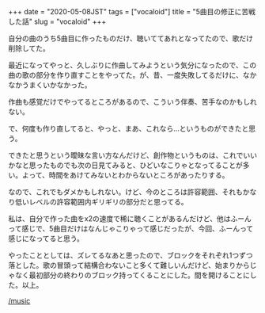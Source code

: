 +++
date = "2020-05-08JST"
tags = ["vocaloid"]
title = "5曲目の修正に苦戦した話"
slug = "vocaloid"
+++

自分の曲のうち5曲目に作ったものだけ、聴いててあれとなってたので、歌だけ削除してた。

最近になってやっと、久しぶりに作曲してみようという気分になったので、この曲の歌の部分を作り直すことをやってた。が、昔、一度失敗してるだけに、なかなかうまくいかなかった。

作曲も感覚だけでやってるところがあるので、こういう伴奏、苦手なのかもしれない。

で、何度も作り直してると、やっと、まあ、これなら...というものができたと思う。

できたと思うという曖昧な言い方なんだけど、創作物というものは、これでいいかなと思ったものでも次の日見てみると、ひどいなこりゃとなってることが多い。よって、時間をあけてみないとわからないところがあったりする。

なので、これでもダメかもしれない。けど、今のところは許容範囲、それもかなり低いレベルの許容範囲内ギリギリの部分だと思ってる。

私は、自分で作った曲をx2の速度で稀に聴くことがあるんだけど、他はふーんって感じで、5曲目だけはなんじゃこりゃって感じだったが、今回、ふーんって感じになってると思う。

やったこととしては、ズレてるなあと思ったので、ブロックをそれぞれ1つずつ落とした。歌の冒頭って結構合わないこと多くて難しいんだけど、始まりからじゃなく最初部分の終わりのブロック持ってくることにした。間を開けることにした。以上。

[/music](/music)
